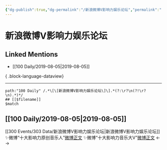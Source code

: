 ```yaml
---
{"dg-publish":true,"dg-permalink":"/新浪微博V影响力娱乐论坛","permalink":"/新浪微博V影响力娱乐论坛/","created":"2023-03-27T17:36:41.000+08:00","updated":"2023-08-24T19:16:32.725+08:00"}
---
```


# 新浪微博V影响力娱乐论坛

## Linked Mentions
- [[100 Daily/2019-08-05\|2019-08-05]]

{ .block-language-dataview}

---

```expander
path:"100 Daily" /.*\[\[新浪微博V影响力娱乐论坛\]\].*(?:\r?\n(?!\r?\n).*)*/
## [[$filename]]
$match
```
## [[100 Daily/2019-08-05\|2019-08-05]]
[[300 Events/303 Data/新浪微博V影响力娱乐论坛\|新浪微博V影响力娱乐论坛]]
✨微博“十大影响力原创音乐人”[微博正文](https://m.weibo.cn/6466290670/4401925006832059)
✨微博“十大影响力音乐大V”[微博正文](https://m.weibo.cn/6466290670/4401951326443443)
<-->